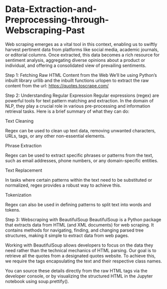 # Data-Extraction-and-Preprocessing-through-Webscraping-Past

Web scraping emerges as a vital tool in this context, enabling us to swiftly harvest pertinent data from platforms like social media, academic journals, or editorial columns. Once extracted, this data becomes a rich resource for sentiment analysis, aggregating diverse opinions about a product or individual, and offering a consolidated view of prevailing sentiments.

Step 1: Fetching Raw HTML Content from the Web
We’ll be using Python’s inbuilt library urllib and the inbuilt functions urlopen to extract the raw content from the url: https://quotes.toscrape.com/

Step 2:
Understanding Regular Expression
Regular expressions (regex) are powerful tools for text pattern matching and extraction. In the domain of NLP, they play a crucial role in various pre-processing and information retrieval tasks. Here is a brief summary of what they can do:

Text Cleaning

Regex can be used to clean up text data, removing unwanted characters, URLs, tags, or any other non-essential elements.

Phrase Extraction

Regex can be used to extract specific phrases or patterns from the text, such as email addresses, phone numbers, or any domain-specific entities.

Text Replacement

In tasks where certain patterns within the text need to be substituted or normalized, regex provides a robust way to achieve this.

Tokenization

Regex can also be used in defining patterns to split text into words and tokens.

Step 3:
Webscraping with BeautifulSoup
BeautifulSoup is a Python package that extracts data from HTML (and XML documents) for web scraping. It contains methods for navigating, finding, and changing parsed tree structures, making it simple to extract data from web pages.

Working with BeautifulSoup allows developers to focus on the data they need rather than the technical mechanics of HTML parsing.
Our goal is to retrieve all the quotes from a designated quotes website. To achieve this, we require the tags encapsulating the text and their respective class names.

You can source these details directly from the raw HTML tags via the developer console, or by visualizing the structured HTML in the Jupyter notebook using soup.prettify().
